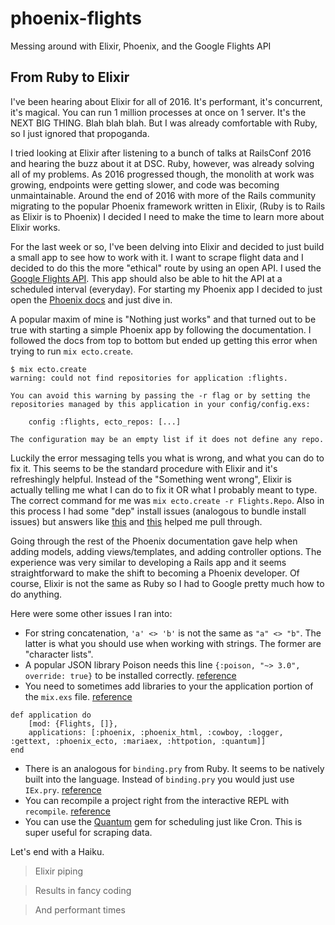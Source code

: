# phoenix-flights
Messing around with Elixir, Phoenix, and the Google Flights API

## From Ruby to Elixir

I've been hearing about Elixir for all of 2016. It's performant, it's concurrent, it's magical. You can run 1 million processes at once on 1 server. It's the NEXT BIG THING. Blah blah blah. But I was already comfortable with Ruby, so I just ignored that propoganda.

I tried looking at Elixir after listening to a bunch of talks at RailsConf 2016 and hearing the buzz about it at DSC. Ruby, however, was already solving all of my problems. As 2016 progressed though, the monolith at work was growing, endpoints were getting slower, and code was becoming unmaintainable. Around the end of 2016 with more of the Rails community migrating to the popular Phoenix framework written in Elixir, (Ruby is to Rails as Elixir is to Phoenix) I decided I need to make the time to learn more about Elixir works.

For the last week or so, I've been delving into Elixir and decided to just build a small app to see how to work with it. I want to scrape flight data and I decided to do this the more "ethical" route by using an open API. I used the [Google Flights API](https://developers.google.com/qpx-express/). This app should also be able to hit the API at a scheduled interval (everyday). For starting my Phoenix app I decided to just open the [Phoenix docs](http://www.phoenixframework.org/docs/up-and-running) and just dive in.

A popular maxim of mine is "Nothing just works" and that turned out to be true with starting a simple Phoenix app by following the documentation. I followed the docs from top to bottom but ended up getting this error when trying to run `mix ecto.create`.

```
$ mix ecto.create
warning: could not find repositories for application :flights.

You can avoid this warning by passing the -r flag or by setting the
repositories managed by this application in your config/config.exs:

    config :flights, ecto_repos: [...]

The configuration may be an empty list if it does not define any repo.
```

Luckily the error messaging tells you what is wrong, and what you can do to fix it. This seems to be the standard procedure with Elixir and it's refreshingly helpful. Instead of the "Something went wrong", Elixir is actually telling me what I can do to fix it OR what I probably meant to type. The correct command for me was `mix ecto.create -r Flights.Repo`. Also in this process I had some "dep" install issues (analogous to bundle install issues) but answers like [this](http://stackoverflow.com/questions/38945993/why-is-phoenix-ecto-failing-to-compile-on-the-model-in-the-changeset) and [this](https://github.com/phoenixframework/phoenix/issues/1953) helped me pull through.

Going through the rest of the Phoenix documentation gave help when adding models, adding views/templates, and adding controller options. The experience was very similar to developing a Rails app and it seems straightforward to make the shift to becoming a Phoenix developer. Of course, Elixir is not the same as Ruby so I had to Google pretty much how to do anything.

Here were some other issues I ran into:

- For string concatenation, `'a' <> 'b'` is not the same as `"a" <> "b"`. The latter is what you should use when working with strings. The former are "character lists".
- A popular JSON library Poison needs this line `{:poison, "~> 3.0", override: true}` to be installed correctly. [reference](https://elixirforum.com/t/phoenix-does-not-support-poison-3-0/2256/3)
- You need to sometimes add libraries to your the application portion of the `mix.exs` file. [reference](https://github.com/myfreeweb/httpotion/issues/13)
```
def application do
    [mod: {Flights, []},
    applications: [:phoenix, :phoenix_html, :cowboy, :logger, :gettext, :phoenix_ecto, :mariaex, :httpotion, :quantum]]
end
```
- There is an analogous for `binding.pry` from Ruby. It seems to be natively built into the language. Instead of `binding.pry` you would just use `IEx.pry`. [reference](http://stackoverflow.com/questions/29671156/pry-while-testing)
- You can recompile a project right from the interactive REPL with `recompile`. [reference](http://stackoverflow.com/questions/36490089/how-do-i-recompile-an-elixir-project-and-reload-it-from-within-iex)
- You can use the [Quantum](https://github.com/c-rack/quantum-elixir) gem for scheduling just like Cron. This is super useful for scraping data.

Let's end with a Haiku.

>Elixir piping

>Results in fancy coding

>And performant times

